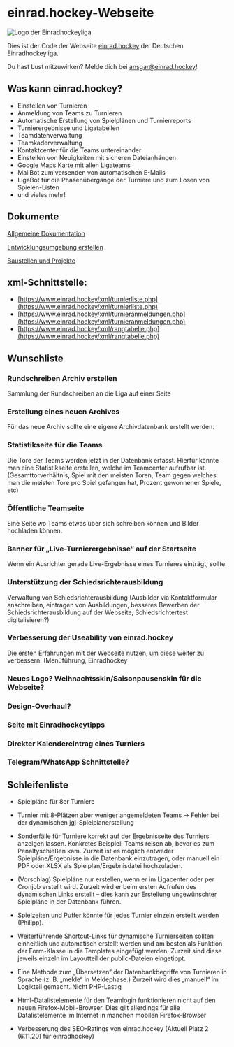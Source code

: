 # einrad.hockey-Webseite
![Logo der Einradhockeyliga](https://einrad.hockey/bilder/logo_lang_small.png)

Dies ist der Code der Webseite [einrad.hockey](https://einrad.hockey) der Deutschen Einradhockeyliga.

Du hast Lust mitzuwirken? Melde dich bei ansgar@einrad.hockey!

## Was kann einrad.hockey?

* Einstellen von Turnieren 
* Anmeldung von Teams zu Turnieren
* Automatische Erstellung von Spielplänen und Turnierreports
* Turnierergebnisse und Ligatabellen
* Teamdatenverwaltung
* Teamkaderverwaltung
* Kontaktcenter für die Teams untereinander
* Einstellen von Neuigkeiten mit sicheren Dateianhängen
* Google Maps Karte mit allen Ligateams
* MailBot zum versenden von automatischen E-Mails
* LigaBot für die Phasenübergänge der Turniere und zum Losen von Spielen-Listen
* und vieles mehr!

## Dokumente

[Allgemeine Dokumentation](http://einrad.hockey/dokumente/dokumetation/allgemeine_dokumentation.pdf)

[Entwicklungsumgebung erstellen](http://einrad.hockey/dokumente/dokumetation/entwicklungsumgebung_erstellen.pdf)

[Baustellen und Projekte](http://einrad.hockey/dokumente/dokumetation/baustellen_und_projekte.pdf)

## xml-Schnittstelle:

* [https://www.einrad.hockey/xml/turnierliste.php](https://www.einrad.hockey/xml/turnierliste.php)
* [https://www.einrad.hockey/xml/turnieranmeldungen.php](https://www.einrad.hockey/xml/turnieranmeldungen.php)
* [https://www.einrad.hockey/xml/rangtabelle.php](https://www.einrad.hockey/xml/rangtabelle.php)



## Wunschliste
### Rundschreiben Archiv erstellen
Sammlung der Rundschreiben an die Liga auf einer Seite
### Erstellung eines neuen Archives
Für das neue Archiv sollte eine eigene Archivdatenbank erstellt werden.
### Statistikseite für die Teams
Die Tore der Teams werden jetzt in der Datenbank erfasst. Hierfür könnte man eine Statistikseite erstellen, welche im Teamcenter aufrufbar ist. (Gesamttorverhältnis, Spiel mit den meisten Toren, Team gegen welches man die meisten Tore pro Spiel gefangen hat, Prozent gewonnener Spiele, etc)
### Öffentliche Teamseite
Eine Seite wo Teams etwas über sich schreiben können und Bilder hochladen können.
### Banner für „Live-Turnierergebnisse“ auf der Startseite
Wenn ein Ausrichter gerade Live-Ergebnisse eines Turnieres einträgt, sollte 
### Unterstützung der Schiedsrichterausbildung
Verwaltung von Schiedsrichterausbildung (Ausbilder via Kontaktformular anschreiben, eintragen von Ausbildungen, besseres Bewerben der Schiedsrichterausbildung auf der Webseite, Schiedsrichtertest digitalisieren?)
### Verbesserung der Useability von einrad.hockey
Die ersten Erfahrungen mit der Webseite nutzen, um diese weiter zu verbessern. (Menüführung, Einradhockey
### Neues Logo? Weihnachtsskin/Saisonpausenskin für die Webseite?
### Design-Overhaul?
### Seite mit Einradhockeytipps
### Direkter Kalendereintrag eines Turniers
### Telegram/WhatsApp Schnittstelle?

## Schleifenliste

* Spielpläne für 8er Turniere

* Turnier mit 8-Plätzen aber weniger angemeldeten Teams -> Fehler bei der dynamischen jgj-Spielplanerstellung

* Sonderfälle für Turniere korrekt auf der Ergebnisseite des Turniers anzeigen lassen. Konkretes Beispiel: Teams reisen ab, bevor es zum Penaltyschießen kam. Zurzeit ist es möglich entweder Spielpläne/Ergebnisse in die Datenbank einzutragen, oder manuell ein PDF oder XLSX als Spielplan/Ergebnisdatei hochzuladen.

* (Vorschlag) Spielpläne nur erstellen, wenn er im Ligacenter oder per Cronjob erstellt wird. Zurzeit wird er beim ersten Aufrufen des dynamischen Links erstellt – dies kann zur Erstellung ungewünschter Spielpläne in der Datenbank führen.

* Spielzeiten und Puffer könnte für jedes Turnier einzeln erstellt werden (Philipp).

* Weiterführende Shortcut-Links für dynamische Turnierseiten sollten einheitlich und automatisch erstellt werden und am besten als Funktion der Form-Klasse in die Templates eingefügt werden. Zurzeit sind diese jeweils einzeln im Layoutteil der public-Dateien eingetippt.

* Eine Methode zum „Übersetzen“ der Datenbankbegriffe von Turnieren in Sprache (z. B. „melde“ in Meldephase.) Zurzeit wird dies „manuell“ im Logikteil gemacht.
Nicht PHP-Lastig

* Html-Datalistelemente für den Teamlogin funktionieren nicht auf den neuen Firefox-Mobil-Browser. Dies gilt allerdings für alle Datalistelemente im Internet in manchen mobilen Firefox-Browser

* Verbesserung des SEO-Ratings von einrad.hockey (Aktuell Platz 2 (6.11.20) für einradhockey)
